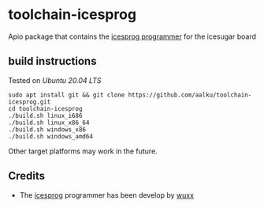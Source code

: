 # toolchain-icesprog
Apio package that contains the [icesprog programmer](https://github.com/wuxx/icesugar) for the icesugar board

## build instructions

Tested on *Ubuntu 20.04 LTS*

```
sudo apt install git && git clone https://github.com/aalku/toolchain-icesprog.git
cd toolchain-icesprog
./build.sh linux_i686
./build.sh linux_x86_64
./build.sh windows_x86
./build.sh windows_amd64
```

Other target platforms may work in the future.

## Credits

* The [icesprog](https://github.com/wuxx/) programmer has been develop by [wuxx](https://github.com/wuxx)  

